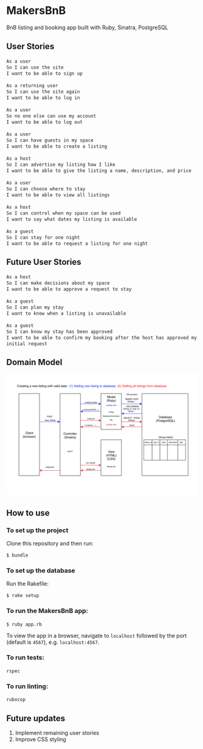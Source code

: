 # MakersBnB

BnB listing and booking app built with Ruby, Sinatra, PostgreSQL

## User Stories

```
As a user
So I can use the site
I want to be able to sign up

As a returning user
So I can use the site again
I want to be able to log in

As a user
So no one else can use my account
I want to be able to log out

As a user
So I can have guests in my space
I want to be able to create a listing

As a host
So I can advertise my listing how I like
I want to be able to give the listing a name, description, and price

As a user
So I can choose where to stay
I want to be able to view all listings

As a host
So I can control when my space can be used
I want to say what dates my listing is available

As a guest
So I can stay for one night
I want to be able to request a listing for one night

```

## Future User Stories

```
As a host
So I can make decisions about my space
I want to be able to approve a request to stay

As a guest
So I can plan my stay
I want to know when a listing is unavailable

As a guest
So I can know my stay has been approved
I want to be able to confirm my booking after the host has approved my initial request

```

## Domain Model
![domain model](./public/images/diagram2.png)

## How to use

### To set up the project

Clone this repository and then run:

```
$ bundle
```

### To set up the database

Run the Rakefile:

```
$ rake setup
```

### To run the MakersBnB app:

```
$ ruby app.rb
```

To view the app in a browser, navigate to `localhost` followed by the port (default is `4567`), e.g. `localhost:4567`.

### To run tests:

```
rspec
```

### To run linting:

```
rubocop
```

## Future updates

1. Implement remaining user stories
2. Improve CSS styling
